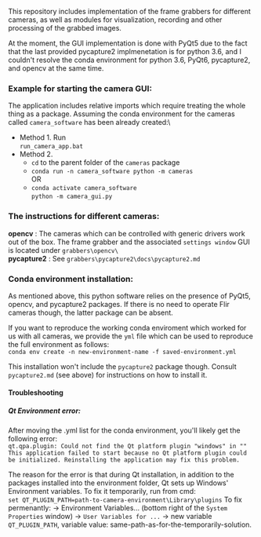This repository includes implementation of the frame grabbers for different cameras, as well as modules for visualization, recording and other processing of the grabbed images.

At the moment, the GUI implementation is done with PyQt5 due to the fact that the last provided pycapture2 implmenetation is for python 3.6, and I couldn't resolve the conda environment for python 3.6, PyQt6, pycapture2, and opencv at the same time.


### Example for starting the camera GUI:
The application includes relative imports which require treating the whole thing as a package. Assuming the conda environment for the cameras called `camera_software` has been already created:\
* Method 1. Run\
`run_camera_app.bat`
* Method 2.
    * `cd` to the parent folder of the `cameras` package
    * `conda run -n camera_software python -m cameras`\
    OR
    * `conda activate camera_software`\
    `python -m camera_gui.py`



### The instructions for different cameras:
**opencv** : The cameras which can be controlled with generic drivers work out of the box. The frame grabber and the associated `settings window` GUI is located under `grabbers\opencv\`\
**pycapture2** : See `grabbers\pycapture2\docs\pycapture2.md`


### Conda environment installation:
As mentioned above, this python software relies on the presence of PyQt5, opencv, and pycapture2 packages. If there is no need to operate Flir cameras though, the latter package can be absent.

If you want to reproduce the working conda enviroment which worked for us with all cameras, we provide the `yml` file which can be used to reproduce the full environment as follows:\
`conda env create -n new-environment-name -f saved-environment.yml`

This installation won't include the `pycapture2` package though. Consult `pycapture2.md` (see above) for instructions on how to install it.


#### Troubleshooting

##### Qt Environment error:
After moving the .yml list for the conda environment, you'll likely get the following error:\
`qt.qpa.plugin: Could not find the Qt platform plugin "windows" in ""`
`This application failed to start because no Qt platform plugin could be initialized. Reinstalling the application may fix this problem. `

The reason for the error is that during Qt installation, in addition to the packages installed into the environment folder, Qt sets up Windows' Environment variables. To fix it temporarily, run from cmd:\
`set QT_PLUGIN_PATH=path-to-camera-environment\Library\plugins`
To fix permenantly:
-> Environment Variables... (bottom right of the `System Properties` window) -> `User Variables for ...` -> new variable `QT_PLUGIN_PATH`, variable value: same-path-as-for-the-temporarily-solution.